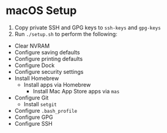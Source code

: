 # macOS Setup

1. Copy private SSH and GPG keys to `ssh-keys` and `gpg-keys`
2. Run `./setup.sh` to perform the following:

- Clear NVRAM
- Configure saving defaults
- Configure printing defaults
- Configure Dock
- Configure security settings
- Install Homebrew
  - Install apps via Homebrew
    - Install Mac App Store apps via `mas`
- Configure Git
  - Install `setgit`
- Configure `.bash_profile`
- Configure GPG
- Configure SSH